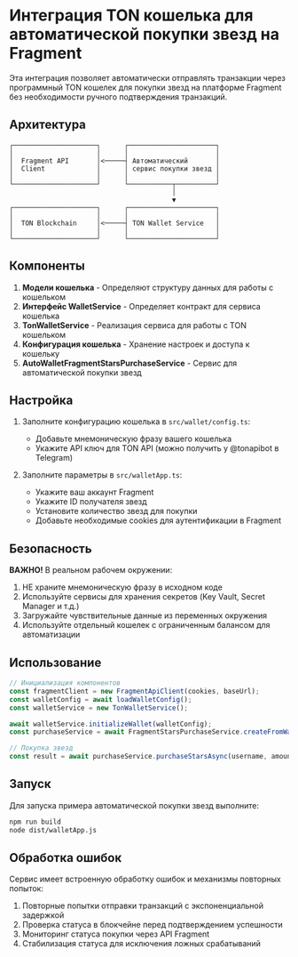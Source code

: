 # Интеграция TON кошелька для автоматической покупки звезд на Fragment

Эта интеграция позволяет автоматически отправлять транзакции через программный TON кошелек для покупки звезд на платформе Fragment без необходимости ручного подтверждения транзакций.

## Архитектура

```
┌─────────────────────┐      ┌──────────────────────┐
│                     │      │                      │
│  Fragment API       │<─────┤ Автоматический       │
│  Client             │      │ сервис покупки звезд │
│                     │      │                      │
└─────────────────────┘      └───────────┬──────────┘
                                         │
                                         ▼
┌─────────────────────┐      ┌──────────────────────┐
│                     │      │                      │
│  TON Blockchain     │<─────┤ TON Wallet Service   │
│                     │      │                      │
└─────────────────────┘      └──────────────────────┘
```

## Компоненты

1. **Модели кошелька** - Определяют структуру данных для работы с кошельком
2. **Интерфейс WalletService** - Определяет контракт для сервиса кошелька
3. **TonWalletService** - Реализация сервиса для работы с TON кошельком
4. **Конфигурация кошелька** - Хранение настроек и доступа к кошельку
5. **AutoWalletFragmentStarsPurchaseService** - Сервис для автоматической покупки звезд

## Настройка

1. Заполните конфигурацию кошелька в `src/wallet/config.ts`:
   - Добавьте мнемоническую фразу вашего кошелька
   - Укажите API ключ для TON API (можно получить у @tonapibot в Telegram)

2. Заполните параметры в `src/walletApp.ts`:
   - Укажите ваш аккаунт Fragment
   - Укажите ID получателя звезд
   - Установите количество звезд для покупки
   - Добавьте необходимые cookies для аутентификации в Fragment

## Безопасность

**ВАЖНО!** В реальном рабочем окружении:

1. НЕ храните мнемоническую фразу в исходном коде
2. Используйте сервисы для хранения секретов (Key Vault, Secret Manager и т.д.)
3. Загружайте чувствительные данные из переменных окружения
4. Используйте отдельный кошелек с ограниченным балансом для автоматизации

## Использование

```typescript
// Инициализация компонентов
const fragmentClient = new FragmentApiClient(cookies, baseUrl);
const walletConfig = await loadWalletConfig();
const walletService = new TonWalletService();

await walletService.initializeWallet(walletConfig);
const purchaseService = await FragmentStarsPurchaseService.createFromWalletService(fragmentClient, walletService);

// Покупка звезд
const result = await purchaseService.purchaseStarsAsync(username, amount);
```

## Запуск

Для запуска примера автоматической покупки звезд выполните:

```bash
npm run build
node dist/walletApp.js
```

## Обработка ошибок

Сервис имеет встроенную обработку ошибок и механизмы повторных попыток:

1. Повторные попытки отправки транзакций с экспоненциальной задержкой
2. Проверка статуса в блокчейне перед подтверждением успешности
3. Мониторинг статуса покупки через API Fragment
4. Стабилизация статуса для исключения ложных срабатываний 